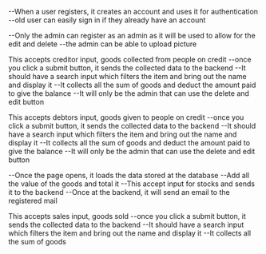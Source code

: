 <!-----------Login/Sign in----------------->
--When a user registers, it creates an account and uses it for authentication
--old user can easily sign in if they already have an account

<!-----------Profile----------------->
--Only the admin can register as an admin as it will be used to allow for the edit and delete
--the admin can be able to upload picture

<!-----------Creditor-------------->
This accepts creditor input, goods collected from people on credit
--once you click a submit button, it sends the collected data to the backend
--It should have a search input which filters the item and bring out the name and display it
--It collects all the sum of goods and deduct the amount paid to give the balance
--It will only be the admin that can use the delete and edit button  

<!---------Debtor---------------->
This accepts debtors input, goods given to people on credit 
--once you click a submit button, it sends the collected data to the backend
--It should have a search input which filters the item and bring out the name and display it
--It collects all the sum of goods and deduct the amount paid to give the balance
--It will only be the admin that can use the delete and edit button

<!-----------Stock------------------>
--Once the page opens, it loads the data stored at the database
--Add all the value of the goods and total it
--This accept input for stocks and sends it to the backend
--Once at the backend, it will send an email to the registered mail

<!------------Sales------------------>
This accepts sales input, goods sold 
--once you click a submit button, it sends the collected data to the backend
--It should have a search input which filters the item and bring out the name and display it
--It collects all the sum of goods 
